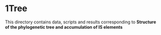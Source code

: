 # 1Tree
This directory contains data, scripts and results corresponding to **Structure of the phylogenetic tree and accumulation of IS elements**
